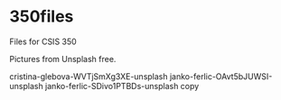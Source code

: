 # 350files
Files for CSIS 350

Pictures from Unsplash free.

cristina-glebova-WVTjSmXg3XE-unsplash
janko-ferlic-OAvt5bJUWSI-unsplash
janko-ferlic-SDivo1PTBDs-unsplash copy